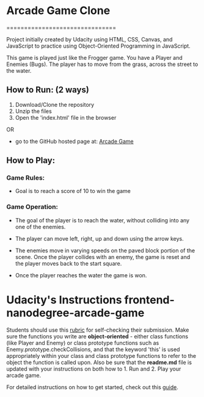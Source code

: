 # Arcade Game Clone
===============================

Project initially created by Udacity using HTML, CSS, Canvas, and JavaScript to practice using Object-Oriented Programming in JavaScript.

This game is played just like the Frogger game. You have a Player and Enemies (Bugs). The player has to move from the grass, across the street to the water.

## How to Run: (2 ways)
1. Download/Clone the repository
2. Unzip the files
3. Open the 'index.html' file in the browser

OR

* go to the GitHub hosted page at:
[Arcade Game](https://mccleary.github.io/Arcade-Game/)



## How to Play:

### Game Rules:
* Goal is to reach a score of 10 to win the game


### Game Operation:
* The goal of the player is to reach the water, without colliding into any one of the enemies.

* The player can move left, right, up and down using the arrow keys.

* The enemies move in varying speeds on the paved block portion of the scene. Once the player collides with an enemy, the game is reset and the player moves back to the start square.

* Once the player reaches the water the game is won.



Udacity's Instructions
frontend-nanodegree-arcade-game
===============================

Students should use this [rubric](https://review.udacity.com/#!/projects/2696458597/rubric) for self-checking their submission. Make sure the functions you write are **object-oriented** - either class functions (like Player and Enemy) or class prototype functions such as Enemy.prototype.checkCollisions, and that the keyword 'this' is used appropriately within your class and class prototype functions to refer to the object the function is called upon. Also be sure that the **readme.md** file is updated with your instructions on both how to 1. Run and 2. Play your arcade game.

For detailed instructions on how to get started, check out this [guide](https://docs.google.com/document/d/1v01aScPjSWCCWQLIpFqvg3-vXLH2e8_SZQKC8jNO0Dc/pub?embedded=true).
